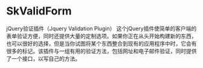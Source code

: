 # SkValidForm

jQuery验证插件（Jquery Validation Plugin）
这个jQuery插件使简单的客户端的表单验证方便，同时还提供大量的定制选项。如果你正在从头开始构建新的东西，也可以很好的选择，但是当你试图将某个东西整合到现有的应用程序中时，它会有很多的标记。该插件与一组有用的验证方法，包括网址和电子邮件验证，同时提供了一个接口，以写自己的方法。
